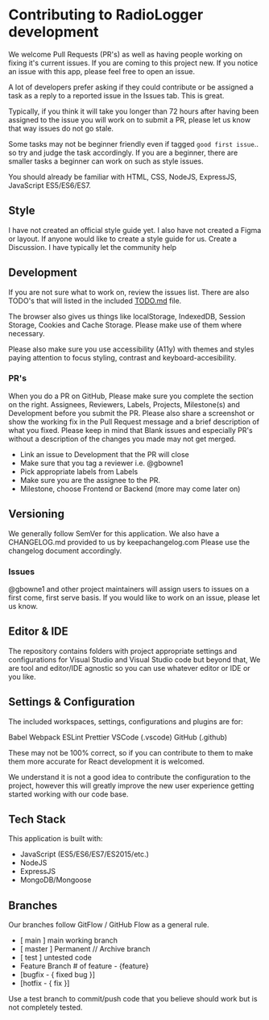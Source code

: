 # Contributing to RadioLogger development

We welcome Pull Requests (PR's) as well as having people working on fixing it's current issues. If you are coming to this project new.
If you notice an issue with this app, please feel free to open an issue.

A lot of developers prefer asking if they could contribute or be assigned a task as a reply to a reported issue in the Issues tab.  This is great.

Typically, if you think it will take you longer than 72 hours after having been assigned to the issue you will work on to submit a PR, please
let us know that way issues do not go stale.

Some tasks may not be beginner friendly even if tagged `good first issue`.. so try and judge the task accordingly.
If you are a beginner, there are smaller tasks a beginner can work on such as style issues.

You should already be familiar with HTML, CSS, NodeJS, ExpressJS, JavaScript ES5/ES6/ES7.

## Style

I have not created an official style guide yet. I also have not created a Figma or layout. If anyone would like to create a style guide for us. Create a Discussion.  I have typically let the community help

## Development

If you are not sure what to work on, review the issues list.  There are also TODO's that will listed in the included [TODO.md](./TODO.md) file.


The browser also gives us things like localStorage, IndexedDB, Session Storage, Cookies and Cache Storage.  Please make use of them where necessary.

Please also make sure you use accessibility (A11y) with themes and styles paying attention to focus styling, contrast and keyboard-accesibility.

### PR's

  When you do a PR on GitHub, Please make sure you complete the section on the right.
  Assignees, Reviewers, Labels, Projects, Milestone(s) and Development before you submit the PR.
  Please also share a screenshot or show the working fix in the Pull Request message and a brief description of what you fixed.
  Please keep in mind that Blank issues and especially PR's without a description of the changes you made may not get merged.

- Link an issue to Development that the PR will close
- Make sure that you tag a reviewer i.e. @gbowne1
- Pick appropriate labels from Labels
- Make sure you are the assignee to the PR.
- Milestone, choose Frontend or Backend (more may come later on)

## Versioning

We generally follow SemVer for this application.  We also have a CHANGELOG.md provided to us by keepachangelog.com
Please use the changelog document accordingly.

### Issues

@gbowne1 and other project maintainers will assign users to issues on a first come, first serve basis.
If you would like to work on an issue, please let us know.

## Editor & IDE

The repository contains folders with project appropriate settings and configurations for Visual Studio and Visual Studio code but beyond that, We are tool and editor/IDE agnostic so you can use whatever editor or IDE or you like.

## Settings & Configuration

The included workspaces, settings, configurations and plugins are for:

Babel
Webpack
ESLint
Prettier
VSCode (.vscode)
GitHub (.github)

These may not be 100% correct, so if you can contribute to them to make them more accurate for React development it is welcomed.

We understand it is not a good idea to contribute the configuration to the project, however this will greatly improve the new user experience getting
started working with our code base.

## Tech Stack

 This application is built with:

- JavaScript (ES5/ES6/ES7/ES2015/etc.)
- NodeJS
- ExpressJS
- MongoDB/Mongoose

## Branches

Our branches follow GitFlow / GitHub Flow as a general rule.

- [ main ] main working branch
- [ master ] Permanent // Archive branch
- [ test ] untested code
- Feature Branch # of feature - {feature}
- [bugfix - { fixed bug }]
- [hotfix - { fix }]

Use a test branch to commit/push code that you believe should work but is not completely tested.

